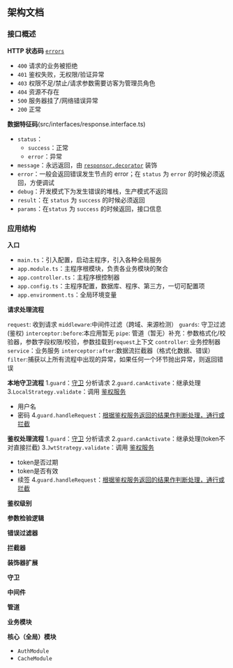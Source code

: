 ## 架构文档

### 接口概述
**HTTP 状态码** [`errors`](src/errors)
- `400` 请求的业务被拒绝
- `401` 鉴权失败，无权限/验证异常
- `403` 权限不足/禁止/请求参数需要访客为管理员角色
- `404` 资源不存在
- `500` 服务器挂了/网络错误异常
- `200` 正常


**数据特征码**(src/interfaces/response.interface.ts)
- `status`：
  - `success`：正常
  - `error`：异常
- `message`：永远返回，由 [`responsor.decorator`](/src/decorators/responsor.decorator.ts) 装饰
- `error`：一般会返回错误发生节点的 error；在 `status` 为 `error` 的时候必须返回，方便调试
- `debug`：开发模式下为发生错误的堆栈，生产模式不返回
- `result`：在 `status` 为 `success` 的时候必须返回
- `params`：在`status` 为 `success` 的时候返回，接口信息


### 应用结构

**入口**

- `main.ts`：引入配置，启动主程序，引入各种全局服务
- `app.module.ts`：主程序根模块，负责各业务模块的聚合
- `app.controller.ts`：主程序根控制器
- `app.config.ts`：主程序配置，数据库、程序、第三方，一切可配置项
- `app.environment.ts`：全局环境变量

**请求处理流程**

`request`: 收到请求
`middleware`:中间件过滤（跨域、来源检测）
`guards`: 守卫过滤(鉴权)
`interceptor:before`:本应用暂无
`pipe`: 管道（暂无）补充：参数格式化/校验器，参数字段权限/校验，参数挂载到`request`上下文
`controller`:  业务控制器
`service`：业务服务
`interceptor:after`:数据流拦截器（格式化数据、错误）
`filter`:捕获以上所有流程中出现的异常，如果任何一个环节抛出异常，则返回错误

**本地守卫流程**
1.`guard`：[守卫](/src/guards) 分析请求
2.`guard.canActivate`：继承处理
3.`LocalStrategy.validate`：调用 [鉴权服务](/src/modules/auth/local.strategy.ts)
  - 用户名
  - 密码
4.`guard.handleRequest`：[根据鉴权服务返回的结果作判断处理，通行或拦截](/src/guards/local.auth.guard.ts)

**鉴权处理流程**
1.`guard`：[守卫](/src/guards) 分析请求
2.`guard.canActivate`：继承处理(token不对直接拦截)
3.`JwtStrategy.validate`：调用 [鉴权服务](/src/modules/auth/jwt.strategy.ts)
  - token是否过期
  - token是否有效
  - 续签
4.`guard.handleRequest`：[根据鉴权服务返回的结果作判断处理，通行或拦截](/src/guards/jwt.auth.guard.ts)

**鉴权级别**

**参数检验逻辑**

**错误过滤器**

**拦截器**

**装饰器扩展**

**守卫**

**中间件**

**管道**

**业务模块**

**核心（全局）模块**

- `AuthModule`
- `CacheModule`